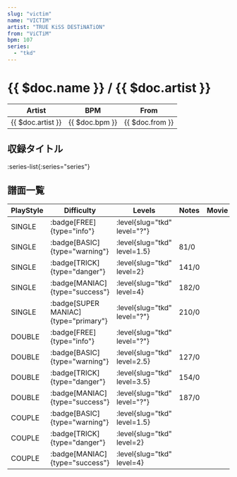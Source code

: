 ```yaml
---
slug: "victim"
name: "VICTIM"
artist: "TRUE KiSS DESTiNATiON"
from: "ViCTiM"
bpm: 107
series:
  - "tkd"
---
```


# {{ $doc.name }} / {{ $doc.artist }}

|Artist|BPM|From|
|------|---|----|
|{{ $doc.artist }}|{{ $doc.bpm }}|{{ $doc.from }}|

## 収録タイトル

:series-list{:series="series"}

## 譜面一覧

|PlayStyle|Difficulty|Levels|Notes|Movie|
|---------|----------|------|-----|-----|
|SINGLE| :badge[FREE]{type="info"}|<div class="field is-grouped is-grouped-multiline"> :level{slug="tkd" level="?"}</div>|||
|SINGLE| :badge[BASIC]{type="warning"}|<div class="field is-grouped is-grouped-multiline"> :level{slug="tkd" level=1.5}</div>|81/0||
|SINGLE| :badge[TRICK]{type="danger"}|<div class="field is-grouped is-grouped-multiline"> :level{slug="tkd" level=2}</div>|141/0||
|SINGLE| :badge[MANIAC]{type="success"}|<div class="field is-grouped is-grouped-multiline"> :level{slug="tkd" level=4}</div>|182/0||
|SINGLE| :badge[SUPER MANIAC]{type="primary"}|<div class="field is-grouped is-grouped-multiline"> :level{slug="tkd" level="?"}</div>|210/0||
|DOUBLE| :badge[FREE]{type="info"}|<div class="field is-grouped is-grouped-multiline"> :level{slug="tkd" level="?"}</div>|||
|DOUBLE| :badge[BASIC]{type="warning"}|<div class="field is-grouped is-grouped-multiline"> :level{slug="tkd" level=2.5}</div>|127/0||
|DOUBLE| :badge[TRICK]{type="danger"}|<div class="field is-grouped is-grouped-multiline"> :level{slug="tkd" level=3.5}</div>|154/0||
|DOUBLE| :badge[MANIAC]{type="success"}|<div class="field is-grouped is-grouped-multiline"> :level{slug="tkd" level="?"}</div>|187/0||
|COUPLE| :badge[BASIC]{type="warning"}|<div class="field is-grouped is-grouped-multiline"> :level{slug="tkd" level=1.5}</div>|||
|COUPLE| :badge[TRICK]{type="danger"}|<div class="field is-grouped is-grouped-multiline"> :level{slug="tkd" level=2}</div>|||
|COUPLE| :badge[MANIAC]{type="success"}|<div class="field is-grouped is-grouped-multiline"> :level{slug="tkd" level=4}</div>|||
